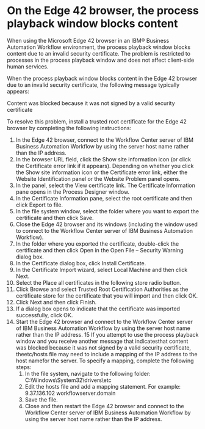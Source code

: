 # On the Edge 42 browser, the process playback window blocks content

When using the Microsoft Edge 42 browser in an IBM® Business Automation
Workflow environment, the process playback window blocks
content due to an invalid security certificate. The problem is restricted to processes in the
process playback window and does not affect client-side human services.

When the process playback window blocks content in the Edge 42 browser due to an invalid security
certificate, the following message typically appears:

Content was blocked because it was not signed by a valid security
certificate

To resolve this problem, install a trusted root certificate for the Edge 42 browser by completing
the following instructions:

1. In the Edge 42 browser, connect to the Workflow Center server of IBM Business Automation
Workflow by using the server host name rather than the IP
address.
2. In the browser URL field, click the Show site information icon (or click
the Certificate error link if it appears). Depending on whether you click the
Show site information icon or the Certificate error
link, either the Website Identification panel or the Website Problem panel opens.
3. In the panel, select the View certificate link. The Certificate
Information pane opens in the Process Designer window.
4. In the Certificate Information pane, select the root certificate and then click
Export to file.
5. In the file system window, select the folder where you want to export the certificate and then
click Save.
6. Close the Edge 42 browser and its windows (including the window used to connect to the Workflow Center server of IBM Business Automation
Workflow).
7. In the folder where you exported the certificate, double-click the certificate and then click
Open in the Open File – Security Warning dialog box.
8. In the Certificate dialog box, click Install Certificate.
9. In the Certificate Import wizard, select Local Machine and then click
Next.
10. Select the Place all certificates in the following store radio
button.
11. Click Browse and select Trusted Root Certification
Authorities as the certificate store for the certificate that you will import and then
click OK.
12. Click Next and then click Finish.
13. If a dialog box opens to indicate that the certificate was imported successfully, click
OK.
14. Start the Edge 42 browser and connect to the Workflow Center server of IBM Business Automation
Workflow by using the server host name rather than the IP
address.
15 If you attempt to use the process playback window and you receive another message that indicatesthat content was blocked because it was not signed by a valid security certificate, theetc/hosts file may need to include a mapping of the IP address to the host namefor the server. To specify a mapping, complete the following steps:
    1. In the file system, navigate to the following folder:
C:\Windows\System32\drivers\etc
    2. Edit the hosts file and add a mapping statement. For example:
9.37.136.102 workflowserver.domain
    3. Save the file.
    4. Close and then restart the Edge 42 browser and connect to the Workflow Center server of IBM Business Automation
Workflow by using the server host name rather than the IP
address.